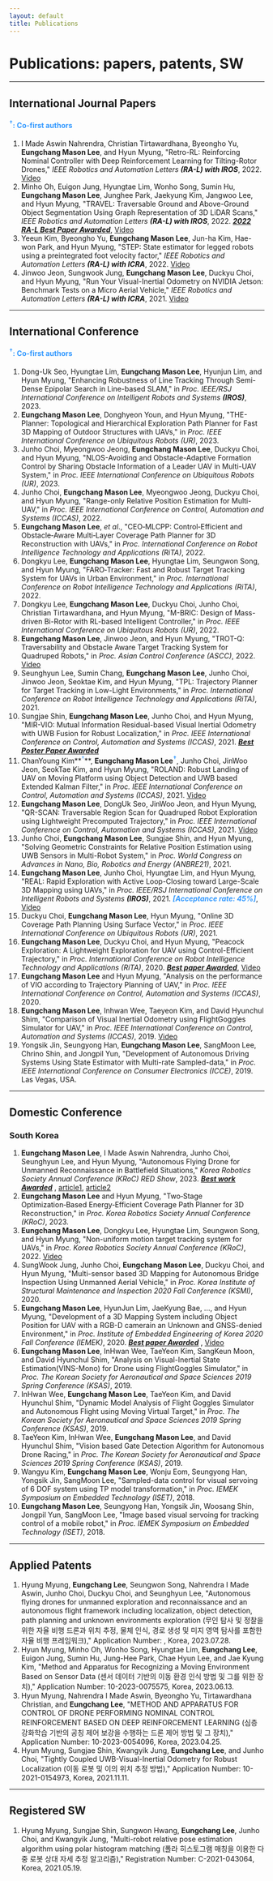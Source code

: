 ```yaml
---
layout: default
title: Publications
---
```


# Publications: papers, patents, SW

---

## International Journal Papers
#### <span style="color:#3399ff"><sup>†</sup>: Co-first authors</span>

1. I Made Aswin Nahrendra, Christian Tirtawardhana, Byeongho Yu, **Eungchang Mason Lee**, and Hyun Myung, "Retro-RL: Reinforcing Nominal Controller with Deep Reinforcement Learning for Tilting-Rotor Drones," *IEEE Robotics and Automation Letters* ***(RA-L) with IROS***, 2022. [Video](https://youtu.be/9gErD9CPq4s)
1. Minho Oh, Euigon Jung, Hyungtae Lim, Wonho Song, Sumin Hu, **Eungchang Mason Lee**, Junghee Park, Jaekyung Kim, Jangwoo Lee, and Hyun Myung, "TRAVEL: Traversable Ground and Above-Ground Object Segmentation Using Graph Representation of 3D LiDAR Scans," *IEEE Robotics and Automation Letters* ***(RA-L) with IROS***, 2022. <span style="color:#3399ff"> ***[2022 RA-L Best Paper Awarded](https://news.kaist.ac.kr/news/html/news/?mode=V&mng_no=29390)***</span>, [Video](https://youtu.be/B3CWXAsPwzU)
1. Yeeun Kim, Byeongho Yu, **Eungchang Mason Lee**, Jun-ha Kim, Hae-won Park, and Hyun Myung, "STEP: State estimator for legged robots using a preintegrated foot velocity factor," *IEEE Robotics and Automation Letters* ***(RA-L) with ICRA***, 2022. [Video](https://youtu.be/NvkI6I0nX4c)
1. Jinwoo Jeon, Sungwook Jung, **Eungchang Mason Lee**, Duckyu Choi, and Hyun Myung, "Run Your Visual-Inertial Odometry on NVIDIA Jetson: Benchmark Tests on a Micro Aerial Vehicle," *IEEE Robotics and Automation Letters* ***(RA-L) with ICRA***, 2021. [Video](https://youtu.be/nZzgyhNimLI)

---

## International Conference
#### <span style="color:#3399ff"><sup>†</sup>: Co-first authors</span>

1. Dong-Uk Seo, Hyungtae Lim, **Eungchang Mason Lee**, Hyunjun Lim, and Hyun Myung, "Enhancing Robustness of Line Tracking Through Semi-Dense Epipolar Search in Line-based SLAM," in *Proc. IEEE/RSJ International Conference on Intelligent Robots and Systems* ***(IROS)***, 2023.
1. **Eungchang Mason Lee**, Donghyeon Youn, and Hyun Myung, "THE-Planner: Topological and Hierarchical Exploration Path Planner for Fast 3D Mapping of Outdoor Structures with UAVs," in *Proc. IEEE International Conference on Ubiquitous Robots (UR)*, 2023.
1. Junho Choi, Myeongwoo Jeong, **Eungchang Mason Lee**, Duckyu Choi, and Hyun Myung, "NLOS-Avoiding and Obstacle-Adaptive Formation Control by Sharing Obstacle Information of a Leader UAV in Multi-UAV System," in *Proc. IEEE International Conference on Ubiquitous Robots (UR)*, 2023.
1. Junho Choi, **Eungchang Mason Lee**, Myeongwoo Jeong, Duckyu Choi, and Hyun Myung, "Range-only Relative Position Estimation for Multi-UAV,"
in *Proc. IEEE International Conference on Control, Automation and Systems (ICCAS)*, 2022.
1. **Eungchang Mason Lee**, *et al*., "CEO‑MLCPP: Control‑Efficient and Obstacle‑Aware Multi‑Layer Coverage Path Planner for 3D Reconstruction with UAVs,"
in *Proc. International Conference on Robot Intelligence Technology and Applications (RiTA)*, 2022.
1. Dongkyu Lee, **Eungchang Mason Lee**, Hyungtae Lim, Seungwon Song, and Hyun Myung, "FARO‑Tracker: Fast and Robust Target Tracking System for UAVs in Urban Environment," in *Proc. International Conference on Robot Intelligence Technology and Applications (RiTA)*, 2022.
1. Dongkyu Lee, **Eungchang Mason Lee**, Duckyu Choi, Junho Choi, Christian Tirtawardhana, and Hyun Myung, "M-BRIC: Design of Mass-driven Bi-Rotor with RL-based Intelligent Controller," in *Proc. IEEE International Conference on Ubiquitous Robots (UR)*, 2022.
1. **Eungchang Mason Lee**, Jinwoo Jeon, and Hyun Myung, "TROT-Q: Traversability and Obstacle Aware Target Tracking System for Quadruped Robots," in *Proc. Asian Control Conference (ASCC)*, 2022. [Video](https://youtu.be/hEQSOyfWevY)
1. Seunghyun Lee, Sumin Chang, **Eungchang Mason Lee**, Junho Choi, Jinwoo Jeon, Seoktae Kim, and Hyun Myung, "TPL: Trajectory Planner for Target Tracking in Low-Light Environments," in *Proc. International Conference on Robot Intelligence Technology and Applications (RiTA)*, 2021.
1. Sungjae Shin, **Eungchang Mason Lee**, Junho Choi, and Hyun Myung, "MIR-VIO: Mutual Information Residual-based Visual Inertial Odometry with UWB Fusion for Robust Localization," in *Proc. IEEE International Conference on Control, Automation and Systems (ICCAS)*, 2021. <span style="color:#3399ff"> ***[Best Poster Paper Awarded](http://2021.iccas.org/?page_id=988)*** </span>
1. ChanYoung Kim**<span style="color:#3399ff"><sup>†</sup></span>**, **Eungchang Mason Lee<span style="color:#3399ff"><sup>†</sup></span>**, Junho Choi, JinWoo Jeon, SeokTae Kim, and Hyun Myung, "ROLAND: Robust Landing of UAV on Moving Platform using Object Detection and UWB based Extended Kalman Filter," in *Proc. IEEE International Conference on Control, Automation and Systems (ICCAS)*, 2021. [Video](https://youtu.be/lgHbKAFs7ao)
1. **Eungchang Mason Lee**, DongUk Seo, JinWoo Jeon, and Hyun Myung, "QR-SCAN: Traversable Region Scan for Quadruped Robot Exploration using Lightweight Precomputed Trajectory," in *Proc. IEEE International Conference on Control, Automation and Systems (ICCAS)*, 2021. [Video](https://youtu.be/bz7Ig6GnC-s)
1. Junho Choi, **Eungchang Mason Lee**, Sungjae Shin, and Hyun Myung, "Solving Geometric Constraints for Relative Position Estimation using UWB Sensors in Multi-Robot System," in *Proc. World Congress on Advances in Nano, Bio, Robotics and Energy (ANBRE21)*, 2021.
1. **Eungchang Mason Lee**, Junho Choi, Hyungtae Lim, and Hyun Myung, "REAL: Rapid Exploration with Active Loop-Closing toward Large-Scale 3D Mapping using UAVs," in *Proc. IEEE/RSJ International Conference on Intelligent Robots and Systems* ***(IROS)***, 2021. <span style="color:#3399ff"> ***[Acceptance rate: 45%]***</span>, [Video](https://youtu.be/Ux6ir2_ayoY)
1. Duckyu Choi, **Eungchang Mason Lee**, Hyun Myung, "Online 3D Coverage Path Planning Using Surface Vector," in *Proc. IEEE International Conference on Ubiquitous Robots (UR)*, 2021.
1. **Eungchang Mason Lee**, Duckyu Choi, and Hyun Myung, "Peacock Exploration: A Lightweight Exploration for UAV using Control-Efficient Trajectory," in *Proc. International Conference on Robot Intelligence Technology and Applications (RiTA)*, 2020. <span style="color:#3399ff"> ***[Best paper Awarded](https://urobot.kaist.ac.kr/Announcement/?uid=153&mod=document&pageid=1)***</span>, [Video](https://youtu.be/S3XAOMek2mo)
1. **Eungchang Mason Lee** and Hyun Myung, "Analysis on the performance of VIO according to Trajectory Planning of UAV," in *Proc. IEEE International Conference on Control, Automation and Systems (ICCAS)*, 2020.
1. **Eungchang Mason Lee**, Inhwan Wee, Taeyeon Kim, and David Hyunchul Shim, "Comparison of Visual Inertial Odometry using FlightGoggles Simulator for UAV," in *Proc. IEEE International Conference on Control, Automation and Systems (ICCAS)*, 2019. [Video](https://youtu.be/XMyiNlIbDXU)
1. Yongsik Jin, Seungyong Han, **Eungchang Mason Lee**, SangMoon Lee, Chrino Shin, and Jongpil Yun, "Development of Autonomous Driving Systems Using State Estimator with Multi-rate Sampled-data," in *Proc. IEEE International Conference on Consumer Electronics (ICCE)*, 2019. Las Vegas, USA.

---

## Domestic Conference
### South Korea

1. **Eungchang Mason Lee**, I Made Aswin Nahrendra, Junho Choi, Seunghyun Lee, and Hyun Myung, "Autonomous Flying Drone for Unmanned Reconnaissance in Battlefield Situations," *Korea Robotics Society Annual Conference (KRoC) RED Show*, 2023. <span style="color:#3399ff"> ***[Best work Awarded](https://urobot.kaist.ac.kr/announcement/?uid=346&mod=document&pageid=1)*** </span>, [article1](https://www.irobotnews.com/news/articleView.html?idxno=30843), [article2](https://www.irobotnews.com/news/articleView.html?idxno=30840)
1. **Eungchang Mason Lee** and Hyun Myung, "Two‑Stage Optimization‑Based Energy‑Efficient Coverage Path Planner for 3D Reconstruction," in *Proc. Korea Robotics Society Annual Conference (KRoC)*, 2023.
1. **Eungchang Mason Lee**, Dongkyu Lee, Hyungtae Lim, Seungwon Song, and Hyun Myung, "Non-uniform motion target tracking system for UAVs," in *Proc. Korea Robotics Society Annual Conference (KRoC)*, 2022. [Video](https://youtu.be/zObqq5_M4UA)
1. SungWook Jung, Junho Choi, **Eungchang Mason Lee**, Duckyu Choi, and Hyun Myung, "Multi-sensor based 3D Mapping for Autonomous Bridge Inspection Using Unmanned Aerial Vehicle," in *Proc. Korea Institute of Structural Maintenance and Inspection 2020 Fall Conference (KSMI)*, 2020. 
1. **Eungchang Mason Lee**, HyunJun Lim, JaeKyung Bae, ..., and Hyun Myung, "Development of a 3D Mapping System including Object Position for UAV with a RGB-D camerain an Unknown and GNSS-denied Environment," in *Proc. Institute of Embedded Engineering of Korea 2020 Fall Conference (IEMEK)*, 2020. <span style="color:#3399ff"> ***[Best paper Awarded](https://urobot.kaist.ac.kr/Announcement/?pageid=2&mod=document&uid=155)*** </span>, [Video](https://youtu.be/5t-6g7UWA7o)
1. **Eungchang Mason Lee**, InHwan Wee, TaeYeon Kim, SangKeun Moon, and David Hyunchul Shim, "Analysis on Visual-Inertial State Estimation(VINS-Mono) for Drone using FlightGoggles Simulator," in *Proc. The Korean Society for Aeronautical and Space Sciences 2019 Spring Conference (KSAS)*, 2019.
1. InHwan Wee, **Eungchang Mason Lee**, TaeYeon Kim, and David Hyunchul Shim, "Dynamic Model Analysis of Flight Goggles Simulator and Autonomous Flight using Moving Virtual Target," in *Proc. The Korean Society for Aeronautical and Space Sciences 2019 Spring Conference (KSAS)*, 2019.
1. TaeYeon Kim, InHwan Wee, **Eungchang Mason Lee**, and David Hyunchul Shim, "Vision based Gate Detection Algorithm for Autonomous Drone Racing," in *Proc. The Korean Society for Aeronautical and Space Sciences 2019 Spring Conference (KSAS)*, 2019.
1. Wangyu Kim, **Eungchang Mason Lee**, Wonju Eom, Seungyong Han, Yongsik Jin, SangMoon Lee, "Sampled-data control for visual servoing of 6 DOF system using TP model transformation," in *Proc. IEMEK Symposium on Embedded Technology (ISET)*, 2018.
1. **Eungchang Mason Lee**, Seungyong Han, Yongsik Jin, Woosang Shin, Jongpil Yun, SangMoon Lee, "Image based visual servoing for tracking control of a mobile robot," in *Proc. IEMEK Symposium on Embedded Technology (ISET)*, 2018.

---

## Applied Patents

1. Hyung Myung, **Eungchang Lee**, Seungwon Song, Nahrendra I Made Aswin, Junho Choi, Duckyu Choi, and Seunghyun Lee, "Autonomous flying drones for unmanned exploration and reconnaissance and an autonomous flight framework including localization, object detection, path planning and unknown environments exploration (무인 탐사 및 정찰을 위한 자율 비행 드론과 위치 추정, 물체 인식, 경로 생성 및 미지 영역 탐사를 포함한 자율 비행 프레임워크)," Application Number: , Korea, 2023.07.28.
1. Hyun Myung, Minho Oh, Wonho Song, Hyungtae Lim, **Eungchang Lee**, Euigon Jung, Sumin Hu, Jung-Hee Park, Chae Hyun Lee, and Jae Kyung Kim, "Method and Apparatus for Recognizing a Moving Environment Based on Sensor Data (센서 데이터 기반의 이동 환경 인식 방법 및 그를 위한 장치)," Application Number: 10-2023-0075575, Korea, 2023.06.13.
1. Hyun Myung, Nahrendra I Made Aswin, Byeongho Yu, Tirtawardhana Christian, and **Eungchang Lee**, "METHOD AND APPARATUS FOR CONTROL OF DRONE PERFORMING NOMINAL CONTROL REINFORCEMENT BASED ON DEEP REINFORCEMENT LEARNING (심층 강화학습 기반의 공칭 제어 보강을 수행하는 드론 제어 방법 및 그 장치)," Application Number: 10-2023-0054096, Korea, 2023.04.25.
1. Hyun Myung, Sungjae Shin, Kwangyik Jung, **Eungchang Lee**, and Junho Choi, "Tightly Coupled UWB-Visual-Inertial Odometry for Robust Localization (이동 로봇 및 이의 위치 추정 방법)," Application Number: 10-2021-0154973, Korea, 2021.11.11.

---

## Registered SW

1. Hyung Myung, Sungjae Shin, Sungwon Hwang, **Eungchang Lee**, Junho Choi, and Kwangyik Jung, "Multi-robot relative pose estimation algorithm using polar histogram matching (폴라 히스토그램 매칭을 이용한 다중 로봇 상대 자세 추정 알고리즘)," Registration Number: C-2021-043064, Korea, 2021.05.19.
